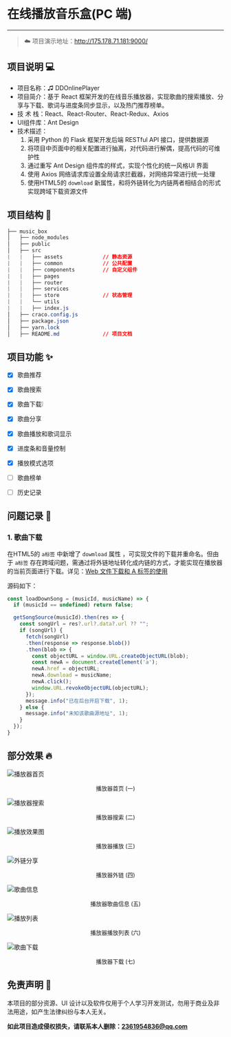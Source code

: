 # 在线播放音乐盒(PC 端)

***

> ☁️ 项目演示地址：http://175.178.71.181:9000/



## 项目说明 💻

- 项目名称：♫ DDOnlinePlayer
- 项目简介：基于 React 框架开发的在线音乐播放器，实现歌曲的搜索播放、分享与下载、歌词与进度条同步显示，以及热门推荐榜单。
- 技  术  栈：React、React-Router、React-Redux、Axios
- UI组件库：Ant Design
- 技术描述：
  1. 采用 Python 的 Flask 框架开发后端 RESTful API 接口，提供数据源
  2. 将项目中页面中的相关配置进行抽离，对代码进行解偶，提高代码的可维护性
  3. 通过重写 Ant Design 组件库的样式，实现个性化的统一风格UI 界面
  4. 使用 Axios 网络请求库设置全局请求拦截器，对网络异常进行统一处理
  5. 使用HTML5的 `dowmload` 新属性，和将外链转化为内链两者相结合的形式实现跨域下载资源文件




## 项目结构 🌲

```css
├── music_box
│   ├── node_modules
│   ├── public
│   ├── src
|   |   ├── assets             // 静态资源
|   |   ├── common             // 公共配置
|   |   ├── components         // 自定义组件
|   |   ├── pages
|   |   ├── router
|   |   ├── services
|   |   ├── store              // 状态管理
|   |   └── utils
|   |   ├── index.js
│   ├── craco.config.js
│   ├── package.json
│   ├── yarn.lock
│   ├── README.md              // 项目文档
```




## 项目功能 ✨

- [x] 歌曲推荐
- [x] 歌曲搜索
- [x] 歌曲下载❕
- [x] 歌曲分享
- [x] 歌曲播放和歌词显示
- [x] 进度条和音量控制
- [x] 播放模式选项
- [ ] 歌曲榜单
- [ ] 历史记录




## 问题记录 🤔

### 1. 歌曲下载

在HTML5的 `a标签` 中新增了 `dowmload` 属性 ，可实现文件的下载并重命名。但由于 `a标签` 存在跨域问题，需通过将外链地址转化成内链的方式，才能实现在播放器的当前页面进行下载。详见：[Web 文件下载和 A 标签的使用](http://175.178.71.181/index.php/archives/8.html)

源码如下：

```javascript
const loadDownSong = (musicId, musicName) => {
  if (musicId == undefined) return false;

  getSongSource(musicId).then(res => {
    const songUrl = res?.url?.data?.url ?? "";
    if (songUrl) {
      fetch(songUrl)
      .then(response => response.blob())
      .then(blob => {
        const objectURL = window.URL.createObjectURL(blob);
        const newA = document.createElement('a');
        newA.href = objectURL;
        newA.download = musicName;
        newA.click();
        window.URL.revokeObjectURL(objectURL);
      });
      message.info("已在后台开启下载", 1);
    } else {
      message.info("未知该歌曲源地址", 1);
    }
  });
}
```



## 部分效果 🔥

![播放器首页](https://gitee.com/shaodong-wu/blog-image/raw/master/2022-03-08/image-20220308000550253.webp)

<p style="font-size: 13px; text-align: center;">播放器首页 (一)</p>



![播放器搜索](https://gitee.com/shaodong-wu/blog-image/raw/master/2022-03-08/image-20220308000643351.webp)

<p style="font-size: 13px; text-align: center;">播放器搜索 (二)</p>



![播放效果图](https://gitee.com/shaodong-wu/blog-image/raw/master/2022-03-08/image-20220308000748012.webp)

<p style="font-size: 13px; text-align: center;">播放器播放 (三)</p>



![外链分享](https://gitee.com/shaodong-wu/blog-image/raw/master/2022-03-08/image-20220308000837597.webp)

<p style="font-size: 13px; text-align: center;">播放器外链 (四)</p>



![歌曲信息](https://gitee.com/shaodong-wu/blog-image/raw/master/2022-03-08/image-20220308000920765.webp)

<p style="font-size: 13px; text-align: center;">播放器歌曲信息 (五)</p>



![播放列表](https://gitee.com/shaodong-wu/blog-image/raw/master/2022-03-08/image-20220308001006164.webp)

<p style="font-size: 13px; text-align: center;">播放器播放列表 (六)</p>



![歌曲下载](https://gitee.com/shaodong-wu/blog-image/raw/master/2022-03-08/image-20220308001331027.webp)

<p style="font-size: 13px; text-align: center;">播放器下载 (七)</p>




## 免责声明 👊

本项目的部分资源、UI 设计以及软件仅用于个人学习开发测试，勿用于商业及非法用途，如产生法律纠纷与本人无关。

**如此项目造成侵权损失，请联系本人删除：[2361954836@qq.com](mailto:2361954836@qq.com)**

